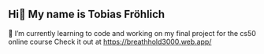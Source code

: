 ## Hi👋 My name is Tobias Fröhlich

🌱 I’m currently learning to code and working on my final project for the cs50 online course
Check it out at https://breathhold3000.web.app/
<!--
**froehlichtobi/froehlichtobi** is a ✨ _special_ ✨ repository because its `README.md` (this file) appears on your GitHub profile.

Here are some ideas to get you started:

- 🔭 I’m currently working on ...
- 🌱 I’m currently learning ...
- 👯 I’m looking to collaborate on ...
- 🤔 I’m looking for help with ...
- 💬 Ask me about ...
- 📫 How to reach me: ...
- 😄 Pronouns: ...
- ⚡ Fun fact: ...
-->

